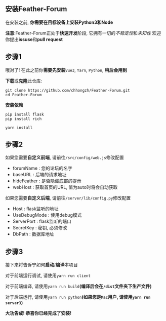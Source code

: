 安装Feather-Forum
-------------------
在安装之前, **你需要在目标设备上安装Python3和Node**

**注意**:Feather-Forum正处于**快速开发**阶段, 它拥有一切的*不稳定性*和*未知性* 欢迎你提出**issuse**和**pull request**

步骤1
-------
哦对了! 在此之前你**需要先安装**`Vue3`, `Yarn`, `Python`, **稍后会用到**

**下载**或**克隆**此仓库:

```shell
git clone https://github.com/chhongzh/Feather-Forum.git
cd Feather-Forum
```

**安装依赖**
```shell
pip install flask
pip install rich

yarn install
```

步骤2
-------
如果您需要**自定义前端**, 请前往`/src/config/web.js`修改配置

- forumName : 您的论坛的名字
- baseURL : 后端的请求地址
- hideFeather : 是否隐藏底部的提示
- webHost : 获取首页的URL, 值为auto时将会自动获取

如果您需要**自定义后端**, 请前往`/server/lib/config.py`修改配置

- Host : flask监听的地址
- UseDebugMode : 使用debug模式
- ServerPort : flask监听的端口
- SecretKey : 秘钥, 必须修改
- DbPath : 数据库地址

步骤3
--------
接下来将告诉宁如何**启动**/**编译**本项目

对于前端运行调试, 请使用`yarn run client`

对于前端编译, 请使用`yarn run build`**(编译后会在`/dist`文件夹下生产文件)**

对于后端运行, 请使用`yarn run python`**(如果您是`Mac`用户, 请使用`yarn run server3`)**


**大功告成! 恭喜你已经完成了安装!**